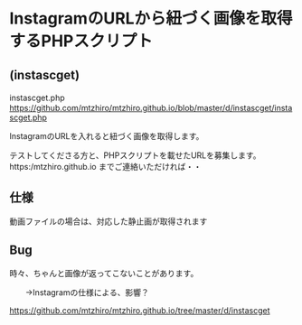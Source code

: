 # InstagramのURLから紐づく画像を取得するPHPスクリプト

## (instascget)

instascget.php
　　https://github.com/mtzhiro/mtzhiro.github.io/blob/master/d/instascget/instascget.php

InstagramのURLを入れると紐づく画像を取得します。

テストしてくださる方と、PHPスクリプトを載せたURLを募集します。 https:/mtzhiro.github.io までご連絡いただければ・・

## 仕様

動画ファイルの場合は、対応した静止画が取得されます

## Bug

時々、ちゃんと画像が返ってこないことがあります。

　　→Instagramの仕様による、影響？
  
  https://github.com/mtzhiro/mtzhiro.github.io/tree/master/d/instascget
  
  
